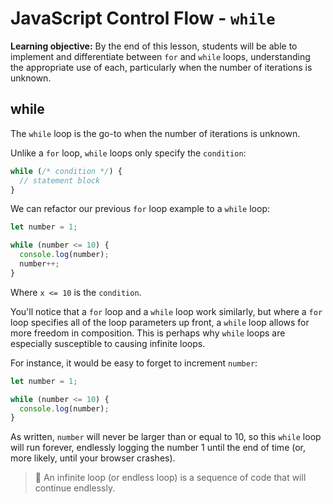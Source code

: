 # JavaScript Control Flow - `while`

**Learning objective:** By the end of this lesson, students will be able to implement and differentiate between `for` and `while` loops, understanding the appropriate use of each, particularly when the number of iterations is unknown.

## while

The `while` loop is the go-to when the number of iterations is unknown.

Unlike a `for` loop, `while` loops only specify the `condition`: 

```javascript
while (/* condition */) {
  // statement block
}
```

We can refactor our previous `for` loop example to a `while` loop: 

```javascript
let number = 1;

while (number <= 10) {
  console.log(number);
  number++;
}
```

Where `x <= 10` is the `condition`. 

You'll notice that a `for` loop and a `while` loop work similarly, but where a `for` loop specifies all of the loop parameters up front, a `while` loop allows for more freedom in composition. This is perhaps why `while` loops are especially susceptible to causing infinite loops. 

For instance, it would be easy to forget to increment `number`: 
```javascript
let number = 1;

while (number <= 10) {
  console.log(number);
}
```

As written, `number` will never be larger than or equal to 10, so this `while` loop will run forever, endlessly logging the number 1 until the end of time (or, more likely, until your browser crashes). 

> 🧠 An infinite loop (or endless loop) is a sequence of code that will continue endlessly.